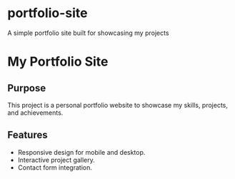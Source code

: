 # portfolio-site
A simple portfolio site built for showcasing my projects
# My Portfolio Site

## Purpose
This project is a personal portfolio website to showcase my skills, projects, and achievements.

## Features
- Responsive design for mobile and desktop.
- Interactive project gallery.
- Contact form integration.



